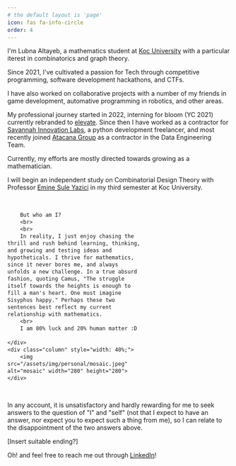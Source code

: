 ```yaml
---
# the default layout is 'page'
icon: fas fa-info-circle
order: 4
---
```


I'm Lubna Altayeb, a mathematics student at [Koc University](https://www.ku.edu.tr/) with a particular iterest in combinatorics and graph theory.

Since 2021, I've cultivated a passion for Tech through competitive programming, software development hackathons, and CTFs. 

I have also worked on collaborative projects with a number of my friends in game development, automative programming in robotics, and other areas.
<br>


My professional journey started in 2022, interning for bloom (YC 2021) currently rebranded to [elevate](https://www.ycombinator.com/companies/elevate). Since then I have worked as a contractor for [Savannah Innovation Labs](https://savannah.sd/), a python development freelancer, and most recently joined [Atacana Group](https://atacana.com/) as a contractor in the Data Engineering Team.


Currently, my efforts are mostly directed towards growing as a mathematician. 

I will begin an independent study on Combinatorial Design Theory with Professor [Emine Sule Yazici](https://mysite.ku.edu.tr/eyazici/) in my third semester at Koc University. 

<br> 
<div class="row">
    <div class="column" style="width: 60%;">
    
        But who am I?
        <br>
        <br>
        In reality, I just enjoy chasing the thrill and rush behind learning, thinking, and growing and testing ideas and hypotheticals. I thrive for mathematics, since it never bores me, and always unfolds a new challenge. In a true absurd fashion, quoting Camus, "The struggle itself towards the heights is enough to fill a man's heart. One must imagine Sisyphus happy." Perhaps these two sentences best reflect my current relationship with mathematics.
        <br>
        I am 80% luck and 20% human matter :D
        
    </div>
    <div class="column" style="width: 40%;">
        <img src="/assets/img/personal/mosaic.jpeg" alt="mosaic" width="280" height="280">
    </div>
</div> 
<br>



In any account, it is unsatisfactory and hardly rewarding for me to seek answers to the question of "I" and "self" (not that I expect to have an answer, nor expect you to expect such a thing from me), so I can relate to the disappointment of the two answers above. 



[Insert suitable ending?]



Oh! and feel free to reach me out through [LinkedIn](https://www.linkedin.com/in/lubna-altayeb/)!